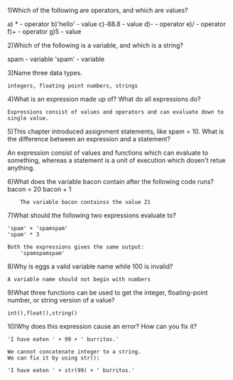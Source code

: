 1)Which of the following are operators, and which are values?

a) * 		- operator
b)'hello'   - value
c)-88.8  	- value
d)-      	- operator
e)/     	- operator
f)+			- operator
g)5	 		- value


2)Which of the following is a variable, and which is a string?

spam		- variable
'spam'		- variable


3)Name three data types.

	integers, floating point numbers, strings



4)What is an expression made up of? What do all expressions do?

	Expressions consist of values and operators and can evaluate down to single value.



5)This chapter introduced assignment statements, like spam = 10. What is the difference between
  an expression and a statement?

  An expression consist of values and functions which can evaluate to something, whereas 
  a statement is a unit of execution which dosen't retue anything.



6)What does the variable bacon contain after the following code runs?
	bacon = 20
	bacon + 1

		The variable bacon containss the value 21



7)What should the following two expressions evaluate to?

	'spam' + 'spamspam'
	'spam' * 3

	Both the expressions gives the same output:
		'spamspamspam'


8)Why is eggs a valid variable name while 100 is invalid?

	A variable name should not begin with numbers


9)What three functions can be used to get the integer, floating-point number, or string version of a value?
	
	int(),float(),string()


10)Why does this expression cause an error? How can you fix it?

	'I have eaten ' + 99 + ' burritos.'

	We cannot concatenate integer to a string.
	We can fix it by using str():

	'I have eaten ' + str(99) + ' burritos.'